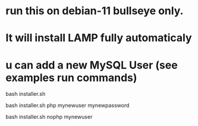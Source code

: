 # run this on debian-11 bullseye only.
# It will install LAMP fully automaticaly
# u can add a new MySQL User (see examples run commands)
 bash installer.sh
 
 bash installer.sh php mynewuser mynewpassword
 
 bash installer.sh nophp mynewuser 
 
